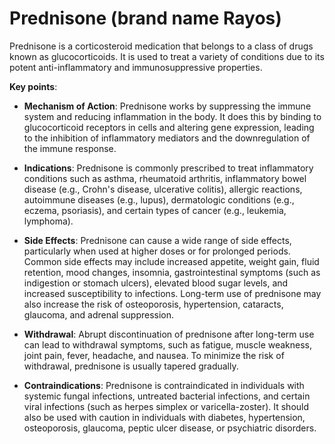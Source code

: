 # Prednisone (brand name Rayos)

Prednisone is a corticosteroid medication that belongs to a class of drugs known as glucocorticoids. It is used to treat a variety of conditions due to its potent anti-inflammatory and immunosuppressive properties. 

**Key points**:

* **Mechanism of Action**: Prednisone works by suppressing the immune system and reducing inflammation in the body. It does this by binding to glucocorticoid receptors in cells and altering gene expression, leading to the inhibition of inflammatory mediators and the downregulation of the immune response.

* **Indications**: Prednisone is commonly prescribed to treat inflammatory conditions such as asthma, rheumatoid arthritis, inflammatory bowel disease (e.g., Crohn's disease, ulcerative colitis), allergic reactions, autoimmune diseases (e.g., lupus), dermatologic conditions (e.g., eczema, psoriasis), and certain types of cancer (e.g., leukemia, lymphoma).

* **Side Effects**: Prednisone can cause a wide range of side effects, particularly when used at higher doses or for prolonged periods. Common side effects may include increased appetite, weight gain, fluid retention, mood changes, insomnia, gastrointestinal symptoms (such as indigestion or stomach ulcers), elevated blood sugar levels, and increased susceptibility to infections. Long-term use of prednisone may also increase the risk of osteoporosis, hypertension, cataracts, glaucoma, and adrenal suppression. 
  
* **Withdrawal**: Abrupt discontinuation of prednisone after long-term use can lead to withdrawal symptoms, such as fatigue, muscle weakness, joint pain, fever, headache, and nausea. To minimize the risk of withdrawal, prednisone is usually tapered gradually.

* **Contraindications**: Prednisone is contraindicated in individuals with systemic fungal infections, untreated bacterial infections, and certain viral infections (such as herpes simplex or varicella-zoster). It should also be used with caution in individuals with diabetes, hypertension, osteoporosis, glaucoma, peptic ulcer disease, or psychiatric disorders.
